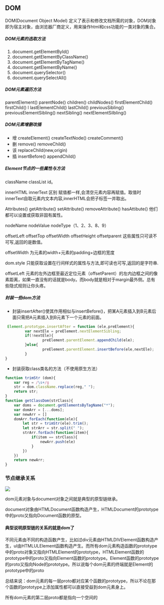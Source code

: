 ## 	DOM

DOM(Document  Object  Model) 定义了表示和修改文档所需的对象，DOM对象即为宿主对象，由浏览器厂商定义，用来操作html和css功能的一类对象的集合。

#####  DOM元素的选取方法

1. document.getElementById()
2. document.getElementByClassName()
3. document.getElementByTagName()
4. document.getElementByName()
5. document.querySelector()
6. document.querySelectAll()

##### DOM元素遍历方法

parentElement()  parentNode()  children()  childNodes()  firstElementChild() firstChild() 			l       lastElementChild() lastChild() previousSibling()  previousElementSibling() nextSibling()  nextElementSilbling()

##### DOM元素增删改插

- 增 createElement() createTextNode() createComment()
- 删 remove() removeChild()
- 该 replaceChild(new,origin)
- 插 insertBefore() appendChild()

##### Element节点的一些属性与方法

className classList id。

innerHTML innerText  区别   赋值都一样,会清空元素内容再赋值。取值时innerText自取元素内文本内容,innerHTML会把子标签一并取出。

Attributes() getAttribute() setAttribute() removeAttribute() hasAttibute() 他们都可以设置或获取非固有属性。

nodeName nodeValue nodeType（1、2、3、8、9） 

offsetLeft offsetTop offsetWidth offsetHeight offsetparent 这些属性只可读不可写,返回的是数值。

offsetWidth 为元素的width+元素的padding+边框的宽度

dom.style 只能获取设置在行间样式的属性与方法,即可读也可写,返回的是字符串.

offsetLeft 元素的左外边框至最近定位元素（offsetParent）的左内边框之间的像素距离，如果一直没有的话就是body。而body就是相对于margin最外侧。总有些隐式规则让你头疼。

##### 封装一些dom方法

- 封装insertAfter()使其作用相似与insertBefore()，把某A元素插入到B元素后面只需把A元素插入到B元素下一个元素的前面。

```javascript
 Element.prototype.insertAfter = function (ele,preElement){
       	 var nextEle = preElement.nextElementSibling;
      	 if(!nextEle){
             	 preElement.parentElement.appendChild(ele);
         }else{
	             preElement.parentElement.insertBefore(ele,nextEle);
	     }
}
```

- 封装获取class类名的方法（不使用原生方法）

```javascript
function trimStr (dom){
    var reg = /\s+/g
    str = dom.className.replace(reg," ");
    return str;
}
function getClassDom(strClass){
    var doms = document.getElementsByTagName("*");
    var domArr = [...doms];
    var newArr = []
    domArr.forEach(function(ele){
        let str = trimStr(ele).trim();
        let strArr = str.split(" ");
        strArr.forEach(function(item){
            if(item == strClass){
                newArr.push(ele)
            }
        })
    })
    return newArr;
}
```

### 节点继承关系

![](https://img-blog.csdn.net/20180801162810883?watermark/2/text/aHR0cHM6Ly9ibG9nLmNzZG4ubmV0L2dhb3NoYW55YW5nemhpXzE5OTk=/font/5a6L5L2T/fontsize/400/fill/I0JBQkFCMA==/dissolve/70)

dom元素对象与document对象之间就是典型的原型链继承。

document对象由HTMLDocument函数构造产生，HTMLDocument的prototype中的proto又指向Document函数的原型。

#### 典型说明原型链的关系的就是dom了

不同元素由不同的构造函数产生，比如过div元素由HTMLDIVElement函数构造产生，ul由HTMLULElement函数构造产生。而所有dom元素构造函数的prototype中的proto对象又指向HTMLElement的prototype，HTMLElement函数的prototype中的proto又指向Element函数的prototype。Element函数的prototype的proto又指向Node的prototype。所以说每个dom元素的终端就是Element的prototype中的proto

总结来说：dom元素的每一层proto都对应某个函数的prototype，所以不论在那个函数的prototype上添加属性都可以直接受益到dom元素身上。

所有dom元素的第二层proto都是指向一个空间的